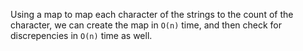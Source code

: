 Using a map to map each character of the strings to the count of the character, we can create the map in `O(n)` time, and then check for discrepencies in `O(n)` time as well.

